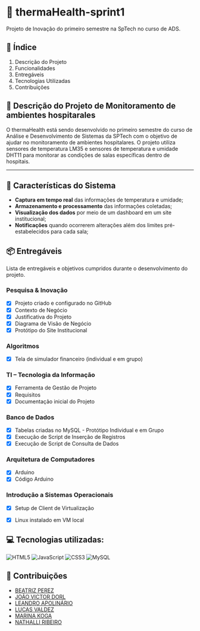 # 🏥 thermaHealth-sprint1
Projeto de Inovação do primeiro semestre na SpTech no curso de ADS.

## 📝 Índice

1. Descrição do Projeto
2. Funcionalidades
3. Entregáveis
4. Tecnologias Utilizadas
5. Contribuições

## 📁 Descrição do Projeto de Monitoramento de ambientes hospitarales  

O thermaHealth está sendo desenvolvido no primeiro semestre do curso de Análise e Desenvolvimento de Sistemas da SPTech com o objetivo de ajudar no monitoramento de ambientes hospitalares. O projeto utiliza sensores de temperatura LM35 e sensores de temperatura e umidade DHT11 para monitorar as condições de salas específicas dentro de hospitais.

---
 
## 🔧 Características do Sistema
- **Captura em tempo real** das informações de temperatura e umidade;
- **Armazenamento e processamento** das informações coletadas;
- **Visualização dos dados** por meio de um dashboard em um site institucional;
- **Notificações** quando ocorrerem alterações além dos limites pré-estabelecidos para cada sala;

## 📦 Entregáveis
Lista de entregáveis e objetivos cumpridos durante o desenvolvimento do projeto.

### Pesquisa & Inovação
- [x] Projeto criado e configurado no GitHub
- [x] Contexto de Negócio
- [x] Justificativa do Projeto
- [x] Diagrama de Visão de Negócio
- [x] Protótipo do Site Institucional

### Algoritmos
- [x] Tela de simulador financeiro (individual e em grupo)

### TI – Tecnologia da Informação
- [x] Ferramenta de Gestão de Projeto
- [x] Requisitos
- [x] Documentação inicial do Projeto

### Banco de Dados
- [x] Tabelas criadas no MySQL - Protótipo Individual e em Grupo
- [x] Execução de Script de Inserção de Registros
- [x] Execução de Script de Consulta de Dados
  
### Arquitetura de Computadores
- [x] Arduino
- [x] Código Arduino
  
### Introdução a Sistemas Operacionais
- [x] Setup de Client de Virtualização
- [x] Linux instalado em VM local


## 💻 Tecnologias utilizadas:
![HTML5](https://img.shields.io/badge/html5-%23E34F26.svg?style=for-the-badge&logo=html5&logoColor=white)
![JavaScript](https://img.shields.io/badge/javascript-%23323330.svg?style=for-the-badge&logo=javascript&logoColor=%23F7DF1E)
![CSS3](https://img.shields.io/badge/css3-%231572B6.svg?style=for-the-badge&logo=css3&logoColor=white)
![MySQL](https://img.shields.io/badge/mysql-%2300f.svg?style=for-the-badge&logo=mysql&logoColor=white)

## 🤝 Contribuições
- [BEATRIZ PEREZ](https://github.com/Bee-Pirez)
- [JOÃO VICTOR DORL](https://github.com/jvdrossi)
- [LEANDRO APOLINÁRIO](https://github.com/Leandroapolinario)
- [LUCAS VALDEZ](https://github.com/LucasACV)
- [MARINA KOGA](https://github.com/koga010)
- [NATHALLI RIBEIRO](https://github.com/nathalli99)
